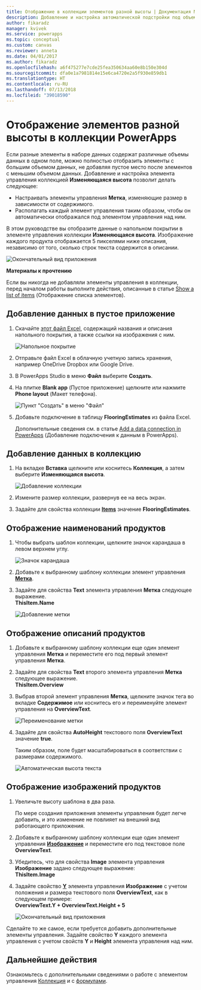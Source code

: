 ```yaml
---
title: Отображение в коллекции элементов разной высоты | Документация Майкрософт
description: Добавление и настройка автоматической подстройки под объем содержимого каждого элемента коллекции с изменяющейся высотой
author: fikaradz
manager: kvivek
ms.service: powerapps
ms.topic: conceptual
ms.custom: canvas
ms.reviewer: anneta
ms.date: 04/01/2017
ms.author: fikaradz
ms.openlocfilehash: a6f475277e7cde25fea350634aa60e8b150e304d
ms.sourcegitcommit: dfa0e1a7981814e15e6ca4720e2a5f930e859db1
ms.translationtype: HT
ms.contentlocale: ru-RU
ms.lasthandoff: 07/13/2018
ms.locfileid: "39018590"
---
```

# <a name="show-items-of-different-heights-in-a-powerapps-gallery"></a>Отображение элементов разной высоты в коллекции PowerApps
Если разные элементы в наборе данных содержат различные объемы данных в одном поле, можно полностью отобразить элементы с большим объемом данных, не добавляя пустое место после элементов с меньшим объемом данных. Добавление и настройка элемента управления коллекцией **Изменяющаяся высота** позволит делать следующее:

* Настраивать элементы управления **Метка**, изменяющие размер в зависимости от содержимого.
* Располагать каждый элемент управления таким образом, чтобы он автоматически отображался под элементом управления над ним.

В этом руководстве вы отобразите данные о напольном покрытии в элементе управления коллекции **Изменяющаяся высота**. Изображение каждого продукта отображается 5 пикселями ниже описания, независимо от того, сколько строк текста содержится в описании.

![Окончательный вид приложения](./media/gallery-dynamic-sizing/dynamic-app.png)

**Материалы к прочтению**

Если вы никогда не добавляли элементы управления в коллекции, перед началом работы выполните действия, описанные в статье [Show a list of items](add-gallery.md) (Отображение списка элементов).

## <a name="add-data-to-a-blank-app"></a>Добавление данных в пустое приложение
1. Скачайте [этот файл Excel](https://az787822.vo.msecnd.net/documentation/get-started-from-data/FlooringEstimates.xlsx), содержащий названия и описания напольного покрытия, а также ссылки на изображения с ним.

    ![Напольное покрытие](./media/gallery-dynamic-sizing/flooring-products.png)

2. Отправьте файл Excel в облачную учетную запись хранения, например OneDrive Dropbox или Google Drive.

3. В PowerApps Studio в меню **Файл** выберите **Создать**.

4. На плитке **Blank app** (Пустое приложение) щелкните или нажмите **Phone layout** (Макет телефона).

    ![Пункт "Создать" в меню "Файл"](./media/gallery-dynamic-sizing/blank-app.png)

5. Добавьте подключение в таблицу **FlooringEstimates** из файла Excel.

    Дополнительные сведения см. в статье [Add a data connection in PowerApps](add-data-connection.md) (Добавление подключения к данным в PowerApps).

## <a name="add-data-to-a-gallery"></a>Добавление данных в коллекцию
1. На вкладке **Вставка** щелкните или коснитесь **Коллекция**, а затем выберите **Изменяющаяся высота**.

    ![Добавление коллекции](./media/gallery-dynamic-sizing/add-flexible.png)
2. Измените размер коллекции, развернув ее на весь экран.

3. Задайте для свойства коллекции **[Items](controls/properties-core.md)** значение **FlooringEstimates**.

## <a name="show-the-product-names"></a>Отображение наименований продуктов
1. Чтобы выбрать шаблон коллекции, щелкните значок карандаша в левом верхнем углу.

    ![Значок карандаша](./media/gallery-dynamic-sizing/edit-template.png)

2. Добавьте к выбранному шаблону коллекции элемент управления **[Метка](controls/control-text-box.md)**.

3. Задайте для свойства **Text** элемента управления **Метка** следующее выражение.<br>
   **ThisItem.Name**

    ![Добавление метки](./media/gallery-dynamic-sizing/add-text-box.png)

## <a name="show-the-product-overviews"></a>Отображение описаний продуктов
1. Добавьте к выбранному шаблону коллекции еще один элемент управления **Метка** и переместите его под первый элемент управления **Метка**.  

2. Задайте для свойства **Text** второго элемента управления **Метка** следующее выражение.<br> **ThisItem.Overview**

3. Выбрав второй элемент управления **Метка**, щелкните значок тега во вкладке **Содержимое** или коснитесь его и переименуйте элемент управления на **OverviewText**.

    ![Переименование метки](./media/gallery-dynamic-sizing/rename-text-box.png)

4. Задайте для свойства **AutoHeight** текстового поля **OverviewText** значение **true**.

    Таким образом, поле будет масштабироваться в соответствии с размерами содержимого.

      ![Автоматическая высота текста](./media/gallery-dynamic-sizing/autoheight-text.png)

## <a name="show-the-product-images"></a>Отображение изображений продуктов
1. Увеличьте высоту шаблона в два раза.

    По мере создания приложения элементы управления будет легче добавить, и это изменение не повлияет на внешний вид работающего приложения.

2. Добавьте к выбранному шаблону коллекции еще один элемент управления **[Изображение](controls/control-image.md)** и переместите его под текстовое поле **OverviewText**.

3. Убедитесь, что для свойства **Image** элемента управления **Изображение** задано следующее выражение:<br>
    **ThisItem.Image**

4. Задайте свойство **[Y](controls/properties-core.md)** элемента управления **Изображение** с учетом положения и размера текстового поля **OverviewText**, как в следующем примере:
   <br>**OverviewText.Y + OverviewText.Height + 5**

    ![Окончательный вид приложения](./media/gallery-dynamic-sizing/final-app.png)

Сделайте то же самое, если требуется добавить дополнительные элементы управления. Задайте свойство **Y** каждого элемента управления с учетом свойств **Y** и **Height** элемента управления над ним.

## <a name="next-steps"></a>Дальнейшие действия
Ознакомьтесь с дополнительными сведениями о работе с элементом управления [Коллекция](working-with-forms.md) и с [формулами](working-with-formulas.md).
